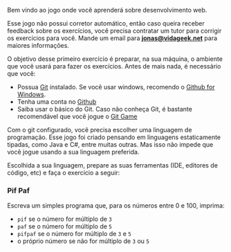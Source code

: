 Bem vindo ao jogo onde você aprenderá sobre desenvolvimento web.

Esse jogo não possui corretor automático, então caso queira receber 
feedback sobre os exercícios, você precisa contratar um tutor para
corrigir os exercícios para você. Mande um email para **jonas@vidageek.net**
para maiores informações.

O objetivo desse primeiro exercício é preparar, na sua máquina, o ambiente que
você usará para fazer os exercícios. Antes de mais nada, é necessário que
você:

- Possua [Git][1] instalado. Se você usar windows, recomendo o [Github for Windows][2].
- Tenha uma conta no [Github][4]
- Saiba usar o básico do Git. Caso não conheça Git, é bastante recomendável que você
jogue o [Git Game][3]

Com o git configurado, você precisa escolher uma linguagem de programação. Esse jogo foi
criado pensando em linguagens estaticamente tipadas, como Java e C#, entre muitas outras. 
Mas isso não impede que você jogue usando a sua linguagem preferida.

Escolhida a sua linguagem, prepare as suas ferramentas (IDE, editores de código, etc) e 
faça o exercício a seguir:

### Pif Paf

Escreva um simples programa que, para os números entre 0 e 100, imprima:

- `pif` se o número for múltiplo de `3`
- `paf` se o número for múltiplo de `5`
- `pifpaf` se o número for múltiplo de `3` e `5`
- o próprio número se não for múltiplo de `3` ou `5`


[1]: http://git-scm.com/book/pt-br/Primeiros-passos-Instalando-Git#Instalando-no-Linux
[2]: https://windows.github.com/
[3]: http://games.vidageek.net/play/git
[4]: https://github.com
